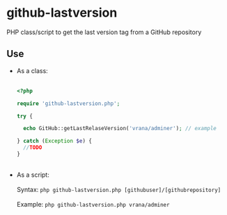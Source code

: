 # github-lastversion
PHP class/script to get the last version tag from a GitHub repository

## Use

<ul>
  <li>As a class:</li>
  <br>

```php
<?php

require 'github-lastversion.php';

try {

  echo GitHub::getLastRelaseVersion('vrana/adminer'); // example

} catch (Exception $e) {
  //TODO
}    
```
  <br>
  <li>As a script:</li>
  <br>
  Syntax: <code>php github-lastversion.php [githubuser]/[githubrepository]</code><br>
  <br>
  Example: <code>php github-lastversion.php vrana/adminer</code><br>
</ul>
